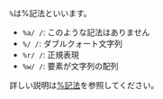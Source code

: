 `%`は%記法といいます。

- `%a/ /`: このような記法はありません
- `%/ /`: ダブルクォート文字列
- `%r/ /`: 正規表現
- `%w/ /`: 要素が文字列の配列

詳しい説明は[%記法](https://docs.ruby-lang.org/ja/2.1.0/doc/spec=2fliteral.html#percent)を参照してください。

